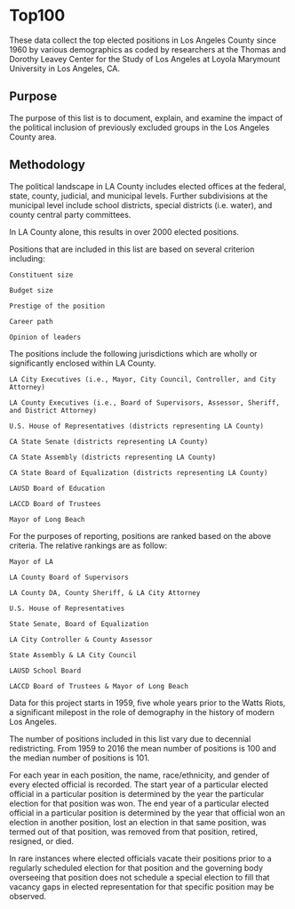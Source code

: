 # Top100
These data collect the top elected positions in Los Angeles County since 1960 by various demographics as coded by researchers at the Thomas and Dorothy Leavey Center for the Study of Los Angeles at Loyola Marymount University in Los Angeles, CA.

Purpose
-------

The purpose of this list is to document, explain, and examine the impact of the political inclusion of previously excluded groups in the Los Angeles County area.

Methodology
-----------
The political landscape in LA County includes elected offices at the federal, state, county, judicial, and municipal levels. Further subdivisions at the municipal level include school districts, special districts (i.e. water), and county central party committees. 

In LA County alone, this results in over 2000 elected positions. 

Positions that are included in this list are based on several criterion including:

    Constituent size
  
    Budget size
  
    Prestige of the position
  
    Career path
  
    Opinion of leaders
    
The positions include the following jurisdictions which are wholly or significantly enclosed within LA County.

    LA City Executives (i.e., Mayor, City Council, Controller, and City Attorney)

    LA County Executives (i.e., Board of Supervisors, Assessor, Sheriff, and District Attorney)

    U.S. House of Representatives (districts representing LA County)

    CA State Senate (districts representing LA County)

    CA State Assembly (districts representing LA County)

    CA State Board of Equalization (districts representing LA County)

    LAUSD Board of Education

    LACCD Board of Trustees

    Mayor of Long Beach

For the purposes of reporting, positions are ranked based on the above criteria. The relative rankings are as follow:

    Mayor of LA

    LA County Board of Supervisors

    LA County DA, County Sheriff, & LA City Attorney

    U.S. House of Representatives

    State Senate, Board of Equalization

    LA City Controller & County Assessor

    State Assembly & LA City Council

    LAUSD School Board

    LACCD Board of Trustees & Mayor of Long Beach

Data for this project starts in 1959, five whole years prior to the Watts Riots, a significant milepost in the role of demography in the history of modern Los Angeles. 

The number of positions included in this list vary due to decennial redistricting. From 1959 to 2016 the mean number of positions is 100 and the median number of positions is 101. 

For each year in each position, the name, race/ethnicity, and gender of every elected official is recorded. The start year of a particular elected official in a particular position is determined by the year the particular election for that position was won. The end year of a particular elected official in a particular position is determined by the year that official won an election in another position, lost an election in that same position, was termed out of that position, was removed from that position, retired, resigned, or died.

In rare instances where elected officials vacate their positions prior to a regularly scheduled election for that position and the governing body overseeing that position does not schedule a special election to fill that vacancy gaps in elected representation for that specific position may be observed. 
